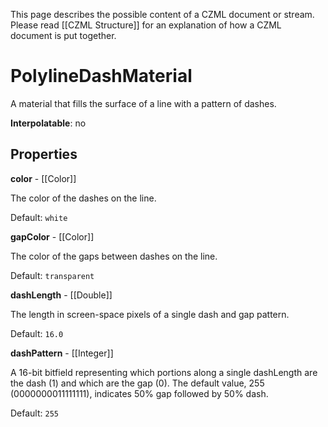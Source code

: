 This page describes the possible content of a CZML document or stream. Please read [[CZML Structure]] for an explanation of how a CZML document is put together.

# PolylineDashMaterial

A material that fills the surface of a line with a pattern of dashes.

**Interpolatable**: no

## Properties

**color** - [[Color]]

The color of the dashes on the line.

Default: `white`


**gapColor** - [[Color]]

The color of the gaps between dashes on the line.

Default: `transparent`


**dashLength** - [[Double]]

The length in screen-space pixels of a single dash and gap pattern.

Default: `16.0`


**dashPattern** - [[Integer]]

A 16-bit bitfield representing which portions along a single dashLength are the dash (1) and which are the gap (0). The default value, 255 (0000000011111111), indicates 50% gap followed by 50% dash.

Default: `255`


